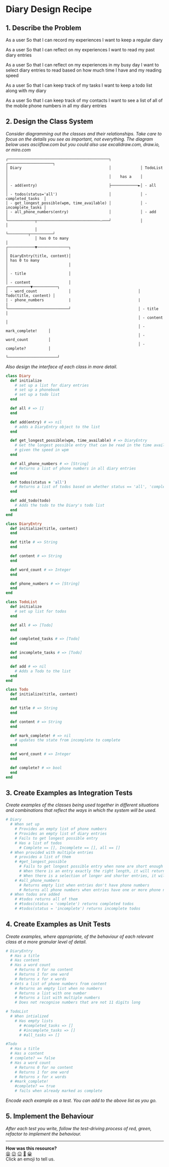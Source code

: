 # Diary Design Recipe

## 1. Describe the Problem

As a user
So that I can record my experiences
I want to keep a regular diary

As a user
So that I can reflect on my experiences
I want to read my past diary entries

As a user
So that I can reflect on my experiences in my busy day
I want to select diary entries to read based on how much time I have and my reading speed

As a user
So that I can keep track of my tasks
I want to keep a todo list along with my diary

As a user
So that I can keep track of my contacts
I want to see a list of all of the mobile phone numbers in all my diary entries

## 2. Design the Class System

_Consider diagramming out the classes and their relationships. Take care to
focus on the details you see as important, not everything. The diagram below
uses asciiflow.com but you could also use excalidraw.com, draw.io, or miro.com_

```
┌─────────────────────────────────────────────┐             ┌────────────────────┐
│ Diary                                       │             │ TodoList           │
│                                             │    has a    │                    │
│ - add(entry)                                ├────────────►│ - all              │
│ - todos(status='all')                       │             │ - completed_tasks  │
│ - get_longest_possible(wpm, time_available) │             │ - incomplete_tasks │
│ - all_phone_numbers(entry)                  │             │ - add              │
└────────────┬────────────────────────────–───┘             │                    │
             │                                              └─────────┬──────────┘
             │ has 0 to many                                          │
┌────────────▼──────────────┐                                         │
│ DiaryEntry(title, content)│                                         │ has 0 to many
│                           │                                         │
│ - title                   │                                         │
│ - content                 │                              ┌──────────▼───────────┐
│ - word_count              │                              │ Todo(title, content) │
| - phone_numbers           |                              |                      |
└───────────────────────────┘                              │ - title              │
                                                           │ - content            │
                                                           │ - mark_complete!     │
                                                           │ - word_count         │
                                                           │ - complete?          │
                                                           └──────────────────────┘
```

_Also design the interface of each class in more detail._

```ruby
class Diary
  def initialize
    # set up a list for diary entries
    # set up a phonebook
    # set up a todo list
  end

  def all # => []
  end

  def add(entry) # => nil
    # adds a DiaryEntry object to the list
  end

  def get_longest_possible(wpm, time_available) # => DiaryEntry
    # Get the longest possible entry that can be read in the time available
    # given the speed in wpm
  end

  def all_phone_numbers # => [String]
    # Returns a list of phone numbers in all diary entries
  end

  def todos(status = 'all')
    # Returns a list of todos based on whether status == 'all', 'complete', 'incomplete'
  end

  def add_todo(todo)
    # Adds the todo to the Diary's todo list
  end
end

class DiaryEntry
  def initialize(title, content)
  end

  def title # => String
  end

  def content # => String
  end

  def word_count # => Integer
  end

  def phone_numbers # => [String]
  end
end

class TodoList
  def initialize
    # set up list for todos
  end

  def all # => [Todo]
  end

  def completed_tasks # => [Todo]
  end

  def incomplete_tasks # => [Todo]
  end

  def add # => nil
    # Adds a Todo to the list
  end
end

class Todo
  def initialize(title, content)
  end

  def title # => String
  end

  def content # => String
  end

  def mark_complete! # => nil
    # updates the state from incomplete to complete
  end

  def word_count # => Integer
  end

  def complete? # => bool
  end
end
```

## 3. Create Examples as Integration Tests

_Create examples of the classes being used together in different situations and
combinations that reflect the ways in which the system will be used._

```ruby
# Diary
  # When set up
    # Provides an empty list of phone numbers
    # Provides an empty list of diary entries
    # Fails to get longest possible entry
    # Has a list of todos
      # Complete == [], Incomplete == [], all == []
  # When provided with multiple entries
    # provides a list of them
    # #get_longest_possible
      # Fails to get longest possible entry when none are short enough
      # When there is an entry exactly the right length, it will return that as the longest possible entry
      # When there is a selection of longer and shorter entries, it will return the longest that is possible to read
    # #all_phone_numbers
      # Returns empty list when entries don't have phone numbers
      # Returns all phone numbers when entries have one or more phone numbers
  # When todos are added
    # #todos returns all of them
    # #todos(status = 'complete') returns completed todos
    # #todos(status = 'incomplete') returns incomplete todos

```

## 4. Create Examples as Unit Tests

_Create examples, where appropriate, of the behaviour of each relevant class at
a more granular level of detail._


```ruby
# DiaryEntry
  # Has a title
  # Has content
  # Has a word count
    # Returns 0 for no content
    # Returns 1 for one word
    # Returns x for x words
  # Gets a list of phone numbers from content
    # Returns an empty list when no numbers
    # Returns a list with one number
    # Returns a list with multiple numbers
    # Does not recognise numbers that are not 11 digits long

# TodoList
  # When intialized
    # Has empty lists
      # #completed_tasks => []
      # #incomplete_tasks => []
      # #all_tasks => []

#Todo
  # Has a title
  # Has a content
  # complete? == false
  # Has a word count
    # Returns 0 for no content
    # Returns 1 for one word
    # Returns x for x words
  # #mark_complete!
    #complete? == true
    # fails when already marked as complete

```

_Encode each example as a test. You can add to the above list as you go._

## 5. Implement the Behaviour

_After each test you write, follow the test-driving process of red, green,
refactor to implement the behaviour._


<!-- BEGIN GENERATED SECTION DO NOT EDIT -->

---

**How was this resource?**  
[😫](https://airtable.com/shrUJ3t7KLMqVRFKR?prefill_Repository=makersacademy%2Fgolden-square&prefill_File=resources%2Fmulti_class_recipe_template.md&prefill_Sentiment=😫) [😕](https://airtable.com/shrUJ3t7KLMqVRFKR?prefill_Repository=makersacademy%2Fgolden-square&prefill_File=resources%2Fmulti_class_recipe_template.md&prefill_Sentiment=😕) [😐](https://airtable.com/shrUJ3t7KLMqVRFKR?prefill_Repository=makersacademy%2Fgolden-square&prefill_File=resources%2Fmulti_class_recipe_template.md&prefill_Sentiment=😐) [🙂](https://airtable.com/shrUJ3t7KLMqVRFKR?prefill_Repository=makersacademy%2Fgolden-square&prefill_File=resources%2Fmulti_class_recipe_template.md&prefill_Sentiment=🙂) [😀](https://airtable.com/shrUJ3t7KLMqVRFKR?prefill_Repository=makersacademy%2Fgolden-square&prefill_File=resources%2Fmulti_class_recipe_template.md&prefill_Sentiment=😀)  
Click an emoji to tell us.

<!-- END GENERATED SECTION DO NOT EDIT -->
